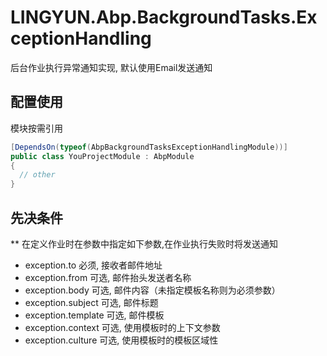 # LINGYUN.Abp.BackgroundTasks.ExceptionHandling

后台作业执行异常通知实现, 默认使用Email发送通知    

## 配置使用

模块按需引用  

```csharp
[DependsOn(typeof(AbpBackgroundTasksExceptionHandlingModule))]
public class YouProjectModule : AbpModule
{
  // other
}
```

## 先决条件

** 在定义作业时在参数中指定如下参数,在作业执行失败时将发送通知  

* exception.to			必须, 接收者邮件地址  
* exception.from		可选, 邮件抬头发送者名称  
* exception.body		可选, 邮件内容（未指定模板名称则为必须参数）  
* exception.subject		可选, 邮件标题
* exception.template	可选, 邮件模板  
* exception.context		可选, 使用模板时的上下文参数  
* exception.culture		可选, 使用模板时的模板区域性  

